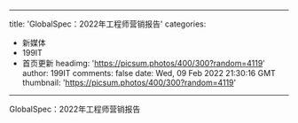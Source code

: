 
---
title: 'GlobalSpec：2022年工程师营销报告'
categories: 
 - 新媒体
 - 199IT
 - 首页更新
headimg: 'https://picsum.photos/400/300?random=4119'
author: 199IT
comments: false
date: Wed, 09 Feb 2022 21:30:16 GMT
thumbnail: 'https://picsum.photos/400/300?random=4119'
---

<div>   
GlobalSpec：2022年工程师营销报告  
</div>
            